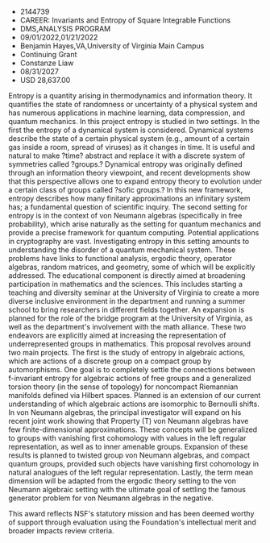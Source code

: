 
* 2144739
* CAREER: Invariants and Entropy of Square Integrable Functions
* DMS,ANALYSIS PROGRAM
* 09/01/2022,01/21/2022
* Benjamin Hayes,VA,University of Virginia Main Campus
* Continuing Grant
* Constanze Liaw
* 08/31/2027
* USD 28,637.00

Entropy is a quantity arising in thermodynamics and information theory. It
quantifies the state of randomness or uncertainty of a physical system and has
numerous applications in machine learning, data compression, and quantum
mechanics. In this project entropy is studied in two settings. In the first the
entropy of a dynamical system is considered. Dynamical systems describe the
state of a certain physical system (e.g., amount of a certain gas inside a room,
spread of viruses) as it changes in time. It is useful and natural to make
?time? abstract and replace it with a discrete system of symmetries called
?groups.? Dynamical entropy was originally defined through an information theory
viewpoint, and recent developments show that this perspective allows one to
expand entropy theory to evolution under a certain class of groups called ?sofic
groups.? In this new framework, entropy describes how many finitary
approximations an infinitary system has; a fundamental question of scientific
inquiry. The second setting for entropy is in the context of von Neumann
algebras (specifically in free probability), which arise naturally as the
setting for quantum mechanics and provide a precise framework for quantum
computing. Potential applications in cryptography are vast. Investigating
entropy in this setting amounts to understanding the disorder of a quantum
mechanical system. These problems have links to functional analysis, ergodic
theory, operator algebras, random matrices, and geometry, some of which will be
explicitly addressed. The educational component is directly aimed at broadening
participation in mathematics and the sciences. This includes starting a teaching
and diversity seminar at the University of Virginia to create a more diverse
inclusive environment in the department and running a summer school to bring
researchers in different fields together. An expansion is planned for the role
of the bridge program at the University of Virginia, as well as the department's
involvement with the math alliance. These two endeavors are explicitly aimed at
increasing the representation of underrepresented groups in mathematics. This
proposal revolves around two main projects. The first is the study of entropy in
algebraic actions, which are actions of a discrete group on a compact group by
automorphisms. One goal is to completely settle the connections between
f-invariant entropy for algebraic actions of free groups and a generalized
torsion theory (in the sense of topology) for noncompact Riemannian manifolds
defined via Hilbert spaces. Planned is an extension of our current understanding
of which algebraic actions are isomorphic to Bernoulli shifts. In von Neumann
algebras, the principal investigator will expand on his recent joint work
showing that Property (T) von Neumann algebras have few finite-dimensional
approximations. These concepts will be generalized to groups with vanishing
first cohomology with values in the left regular representation, as well as to
inner amenable groups. Expansion of these results is planned to twisted group
von Neumann algebras, and compact quantum groups, provided such objects have
vanishing first cohomology in natural analogues of the left regular
representation. Lastly, the term mean dimension will be adapted from the ergodic
theory setting to the von Neumann algebraic setting with the ultimate goal of
settling the famous generator problem for von Neumann algebras in the negative.

This award reflects NSF's statutory mission and has been deemed worthy of
support through evaluation using the Foundation's intellectual merit and broader
impacts review criteria.
